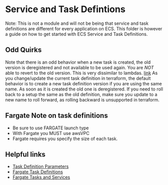 # Service and Task Defintions
Note: This is not a module and will not be being that service and task definitions are different for every application on ECS. This folder is however a guide on how to get started with ECS Service and Task Definitions.

## Odd Quirks
Note that there is an odd behavior when a new task is created, the old version is deregistered and not available to be used again. You are _NOT_ able to revert to the old version. This is very dissimilar to lambdas. [link](https://github.com/terraform-providers/terraform-provider-aws/issues/258) As you change/update the current task definition in terraform, the default behavior is to create a new task definition version if you are using the same name. As soon as it is created the old one is deregistered. If you need to roll back to a setup the same as the old definition, make sure you update to a new name to roll forward, as rolling backward is unsupported in terraform.

## Fargate Note on task definitions
- Be sure to use FARGATE launch type
- With Fargate you MUST use awsVPC
- Fargate requires you specify the size of each task.


## Helpful links
- [Task Definition Parameters](https://docs.aws.amazon.com/AmazonECS/latest/developerguide/task_definition_parameters.html)
- [Fargate Task Definitions](https://docs.aws.amazon.com/AmazonECS/latest/developerguide/AWS_Fargate.html#fargate-task-defs)
- [Fargate Tasks and Services](https://docs.aws.amazon.com/AmazonECS/latest/developerguide/AWS_Fargate.html#fargate-tasks-services)
